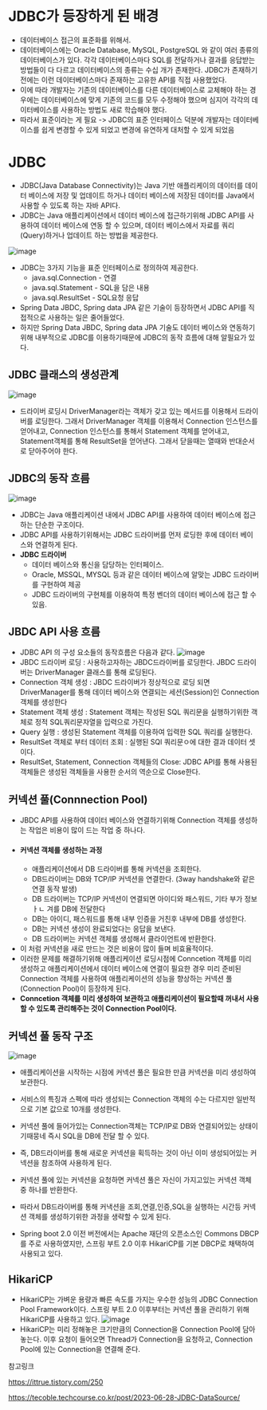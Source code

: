 
# JDBC가 등장하게 된 배경
- 데이터베이스 접근의 표준화를 위해서.
- 데이터베이스에는 Oracle Database, MySQL, PostgreSQL 와 같이 여러 종류의 데이터베이스가 있다. 각각 데이터베이스마다 SQL를 전달하거나 결과를 응답받는 방법들이 다 다르고 데이터베이스의 종류는 수십 개가 존재한다. JDBC가 존재하기 전에는 이런 데이터베이스마다 존재하는 고유한 API를 직접 사용했었다.
- 이에 따라 개발자는 기존의 데이터베이스를 다른 데이터베이스로 교체해야 하는 경우에는 데이터베이스에 맞게 기존의 코드를 모두 수정해야 했으며 심지어 각각의 데이터베이스를 사용하는 방법도 새로 학습해야 했다.
- 따라서 표준이라는 게 필요 -> JDBC의 표준 인터페이스 덕분에 개발자는 데이터베이스를 쉽게 변경할 수 있게 되었고 변경에 유연하게 대처할 수 있게 되었음

# JDBC
- JDBC(Java Database Connectivity)는 Java 기반 애플리케이의 데이터를 데이터 베이스에 저장 및 업데이트 하거나 데이터 베이스에 저장된 데이터를 Java에서 사용할 수 있도록 하는 자바 API다. 
- JDBC는 Java 애플리케이션에서 데이터 베이스에 접근하기위해 JDBC API를 사용하여 데이터 베이스에 연동 할 수 있으며, 데이터 베이스에서 자료를 쿼리(Query)하거나 업데이트 하는 방법을 제공한다.

![image](https://github.com/user-attachments/assets/beabf39a-ad9f-48dc-8707-62c062c1be66)

- JDBC는 3가지 기능을 표준 인터페이스로 정의하여 제공한다.
    - java.sql.Connection - 연결
    - java.sql.Statement - SQL을 담은 내용
    - java.sql.ResultSet - SQL요청 응답
- Spring Data JBDC, Spring data JPA 같은 기술이 등장하면서 JDBC API를 직접적으로 사용하는 일은 줄어들었다. 
- 하지만 Spring Data JBDC, Spring data JPA 기술도 데이터 베이스와 연동하기위해 내부적으로 JDBC를 이용하기때문에 JDBC의 동작 흐름에 대해 알필요가 있다.

## JDBC 클래스의 생성관계
![image](https://github.com/user-attachments/assets/5b9aa6ec-ec98-4fe6-8b7f-e61b7199b962)
- 드라이버 로딩시 DriverManager라는 객체가 갖고 있는 메서드를 이용해서 드라이버를 로딩한다. 그래서 DriverManager 객체를 이용해서 Connection 인스턴스를 얻어내고, Connection 인스턴스를 통해서 Statement 객체를 얻어내고, Statement객체를 통해 ResultSet을 얻어낸다. 그래서 닫을때는 열때와 반대순서로 닫아주어야 한다.

## JDBC의 동작 흐름
![image](https://github.com/user-attachments/assets/4a1b5fb0-21cd-46b7-9856-7d67a9386765)
- JDBC는 Java 애플리케이션 내에서 JDBC API를 사용하여 데이터 베이스에 접근하는 단순한 구조이다.
- JDBC API를 사용하기위해서는 JDBC 드라이버를 먼저 로딩한 후에 데이터 베이스와 연결하게 된다.
- **JDBC 드라이버**
    - 데이터 베이스와 통신을 담당하는 인터페이스.
    - Oracle, MSSQL, MYSQL 등과 같은 데이터 베이스에 알맞는 JDBC 드라이버를 구현하여 제공
    - JDBC 드라이버의 구현체를 이용하여 특정 벤더의 데이터 베이스에 접근 할 수 있음.

## JBDC API 사용 흐름
- JDBC API 의 구성 요소들의 동작흐름은 다음과 같다. 
![image](https://github.com/user-attachments/assets/4741f87d-8791-4bea-a6ce-871974807175)
- JBDC 드라이버 로딩 : 사용하고자하는 JBDC드라이버를 로딩한다. JBDC 드라이버는 DriverManager 클래스를 통해 로딩된다.
- Connection 객체 생성 : JBDC 드라이버가 정상적으로 로딩 되면 DriverManager를 통해 데이터 베이스와 연결되는 세션(Session)인 Connection객체를 생성한다
- Statement 객체 생성 : Statement 객체는 작성된 SQL 쿼리문을 실행하기위한 객체로 정적 SQL쿼리문자열을 입력으로 가진다.
- Query 실행 : 생성된 Statement 객체를 이용하여 입력한 SQL 쿼리를 실행한다.
- ResultSet 객체로 부터 데이터 조회 : 실행된 SQl 쿼리문ㅇ에 대한 결과 데이터 셋이다.
- ResultSet, Statement, Connection 객체들의 Close: JDBC API를 통해 사용된 객체들은 생성된 객체들을 사용한 순서의 역순으로 Close한다.

## 커넥션 풀(Connnection Pool)
- JBDC API를 사용하여 데이터 베이스와 연결하기위해 Connection 객체를 생성하는 작업은 비용이 많이 드는 작업 중 하나다.
-  #### 커넥션 객체를 생성하는 과정
    - 애플리케이션에서 DB 드라이버를 통해 커넥션을 조회한다.
    - DB드라이버는 DB와 TCP/IP 커넥션을 연결한다. (3way handshake와 같은 연결 동작 발생)
    - DB 드라이버는 TCP/IP 커넥션이 연결되면 아이디와 패스워드, 기타 부가 정보ㅏㄴ 겨를 DB에 전달한다
    - DB는 아이디, 패스워드를  통해 내부 인증을 거친후 내부에 DB를 생성한다.
    - DB는 커넥션 생성이 완료되었다는 응답을 보낸다.
    - DB 드라이버는 커넥션 객체를 생성해서 클라이언트에 반환한다.
- 이 처럼 커넥션을 새로 만드는 것은 비용이 많이 들며 비효율적이다. 
- 이러한 문제를 해결하기위해 애플리케이션 로딩시점에 Conncetion 객체를 미리 생성하고 애플리케이션에서 데이터 베이스에 연결이 필요한 경우 미리 준비된 Connection 객체를 사용하여 애플리케이션의 성능을 향상하는 커넥션 풀(Connection Pool)이 등장하게 된다.
- **Conncetion 객체를 미리 생성하여 보관하고 애플리케이션이 필요할때 꺼내서 사용할 수 있도록 관리해주는 것이 Connection Pool이다.**

## 커넥션 풀 동작 구조 
![image](https://github.com/user-attachments/assets/c2078291-23a2-4db4-8eeb-6e0a168e3c5d)
- 애플리케이션을 시작하는 시점에 커넥션 풀은 필요한 만큼 커넥션을 미리 생성하여 보관한다.
- 서비스의 특징과 스펙에 따라 생성되는 Connection 객체의 수는 다르지만 일반적으로 기본 값으로 10개를 생성한다.
- 커넥션 풀에 들어가있는 Connection객체는 TCP/IP로 DB와 연결되어있는 상태이기때뭉네 즉시 SQL을 DB에 전달 할 수 있다. 
- 즉, DB드라이버를 통해 새로운 커넥션을 획득하는 것이 아닌 이미 생성되어있는 커넥션을 참조하여 사용하게 된다.
- 커넥션 풀에 있는 커넥션을 요청하면 커넥션 풀은 자신이 가지고있는 커넥션 객체 중 하나를 반환한다. 

- 따라서 DB드라이버를 통해 커낵션을 조회,연결,인증,SQL을 실행하는 시간등 커넥션 객체를 생성하기위한 과정을 생략할 수 있게 된다.
- Spring boot 2.0 이전 버전에서는 Apache 재단의 오픈소스인 Commons DBCP를 주로 사용하였지만, 스프링 부트 2.0 이후 HikariCP를 기본 DBCP로 채택하여 사용되고 있다.
 
## HikariCP
- HikariCP는 가벼운 용량과 빠른 속도를 가지는 우수한 성능의 JDBC Connection Pool Framework이다.
스프링 부트 2.0 이후부터는 커넥션 풀을 관리하기 위해 HikariCP를 사용하고 있다.
![image](https://github.com/user-attachments/assets/62481057-4a6f-4bd1-8436-9a025b25bc2e)
- HikariCP는 미리 정해놓은 크기만큼의 Connection을 Connection Pool에 담아 놓는다.
이후 요청이 들어오면 Thread가 Connection을 요청하고, Connection Pool에 있는 Connection을 연결해 준다.


참고링크 

 https://ittrue.tistory.com/250

 https://tecoble.techcourse.co.kr/post/2023-06-28-JDBC-DataSource/